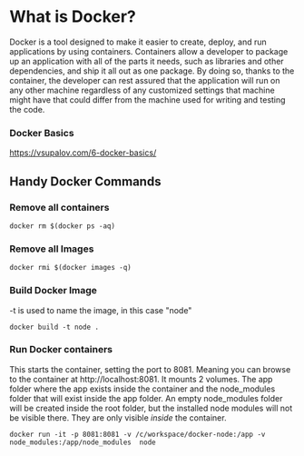 # What is Docker?
Docker is a tool designed to make it easier to create, deploy, and run applications by using containers. Containers allow a developer to package up an application with all of the parts it needs, such as libraries and other dependencies, and ship it all out as one package. By doing so, thanks to the container, the developer can rest assured that the application will run on any other machine regardless of any customized settings that machine might have that could differ from the machine used for writing and testing the code.

### Docker Basics
https://vsupalov.com/6-docker-basics/

## Handy Docker Commands

### Remove all containers
``` docker rm $(docker ps -aq) ```

### Remove all Images
``` docker rmi $(docker images -q) ```

### Build Docker Image
-t is used to name the image, in this case "node"

``` docker build -t node . ```

### Run Docker containers
This starts the container, setting the port to 8081.  Meaning you can browse to the container at http://localhost:8081.  It mounts 2 volumes.  The app folder where the app exists inside the container and the node_modules folder that will exist inside the app folder.  An empty node_modules folder will be created inside the root folder, but the installed node modules will not be visible there.  They are only visible *inside* the container.

``` docker run -it -p 8081:8081 -v /c/workspace/docker-node:/app -v node_modules:/app/node_modules  node ```

